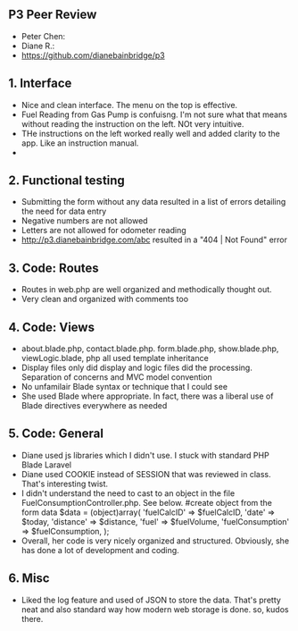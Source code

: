 ## P3 Peer Review

+ Peter Chen: 
+ Diane R.: 
+ https://github.com/dianebainbridge/p3

## 1. Interface
+ Nice and clean interface. The menu on the top is effective.
+ Fuel Reading from Gas Pump is confuisng. I'm not sure what that means without reading the instruction on the left. NOt very intuitive.
+ THe instructions on the left worked really well and added clarity to the app. Like an instruction manual.
+

## 2. Functional testing
+ Submitting the form without any data resulted in a list of errors detailing the need for data entry
+ Negative numbers are not allowed
+ Letters are not allowed for odometer reading
+ http://p3.dianebainbridge.com/abc resulted in a "404 | Not Found" error


## 3. Code: Routes
+ Routes in web.php are well organized and methodically thought out.
+ Very clean and organized with comments too


## 4. Code: Views
+ about.blade.php, contact.blade.php. form.blade.php, show.blade.php, viewLogic.blade, php all used template inheritance
+ Display files only did display and logic files did the processing. Separation of concerns and MVC model convention
+ No unfamilair Blade syntax or technique that I could see
+ She used Blade where appropriate. In fact, there was a liberal use of Blade directives everywhere as needed

## 5. Code: General
+ Diane used js libraries which I didn't use. I stuck with standard PHP Blade Laravel
+ Diane used COOKIE instead of SESSION that was reviewed in class. That's interesting twist. 
+ I didn't understand the need to cast to an object in the file FuelConsumptionController.php. See below.
#create object from the form data
            $data = (object)array(
                'fuelCalcID' => $fuelCalcID,
                'date' => $today,
                'distance' => $distance,
                'fuel' => $fuelVolume,
                'fuelConsumption' => $fuelConsumption,
            );
 + Overall, her code is very nicely organized and structured. Obviously, she has done a lot of development and coding.


## 6. Misc
+ Liked the log feature and used of JSON to store the data. That's pretty neat and also standard way how modern web storage is done. so, kudos there.

